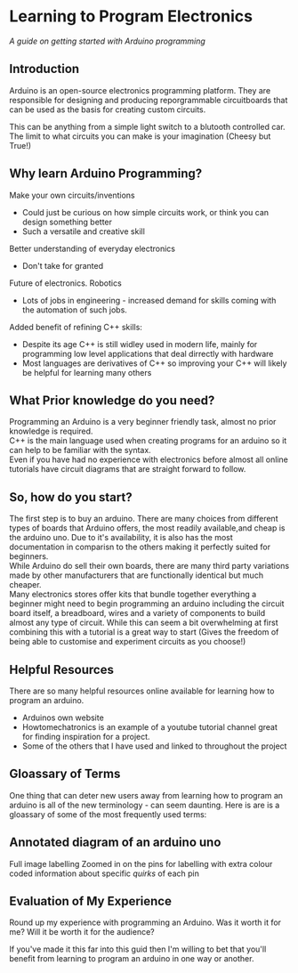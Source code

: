 # Learning to Program Electronics
*A guide on getting started with Arduino programming*

## Introduction
Arduino is an open-source electronics programming platform. They are responsible for designing and producing reporgrammable circuitboards that can be used as the basis for creating custom circuits.

This can be anything from a simple light switch to a blutooth controlled car. The limit to what circuits you can make is your imagination (Cheesy but True!)

## Why learn Arduino Programming?

Make your own circuits/inventions
- Could just be curious on how simple circuits work, or think you can design something better
- Such a versatile and creative skill

Better understanding of everyday electronics
- Don't take for granted

Future of electronics. Robotics
- Lots of jobs in engineering - increased demand for skills coming with the automation of such jobs.

Added benefit of refining C++ skills:
- Despite its age C++ is still widley used in modern life, mainly for programming low level applications that deal dirrectly with hardware
- Most languages are derivatives of C++ so improving your C++ will likely be helpful for learning many others

## What Prior knowledge do you need?
Programming an Arduino is a very beginner friendly task, almost no prior knowledge is required.  
C++ is the main language used when creating programs for an arduino so it can help to be familiar with the syntax.  
Even if you have had no experience with electronics before almost all online tutorials have circuit diagrams that are straight forward to follow.

## So, how do you start?
The first step is to buy an arduino.
There are many choices from different types of boards that Arduino offers, the most readily available,and cheap is the arduino uno. Due to it's availability, it is also has the most documentation in comparisn to the others making it perfectly suited for beginners.  
While Arduino do sell their own boards, there are many third party variations made by other manufacturers that are functionally identical but much cheaper.  
Many electronics stores offer kits that bundle together everything a beginner might need to begin programming an arduino including the circuit board itself, a breadboard, wires and a variety of components to build almost any type of circuit. While this can seem a bit overwhelming at first combining this with a tutorial is a great way to start (Gives the freedom of being able to customise and experiment circuits as you choose!)

## Helpful Resources
There are so many helpful resources online available for learning how to program an arduino.  
- Arduinos own website
- Howtomechatronics is an example of a youtube tutorial channel great for finding inspiration for a project.
- Some of the others that I have used and linked to throughout the project

## Gloassary of Terms
One thing that can deter new users away from learning how to program an arduino is all of the new terminology - can seem daunting. Here is are is a gloassary of some of the most frequently used terms:

## Annotated diagram of an arduino uno
Full image labelling
Zoomed in on the pins for labelling with extra colour coded information about specific *quirks* of each pin

## Evaluation of My Experience
Round up my experience with programming an Arduino. Was it worth it for me? Will it be worth it for the audience?

If you've made it this far into this guid then I'm willing to bet that you'll benefit from learning to program an arduino in one way or another.